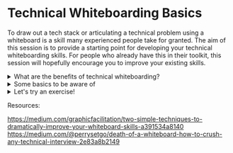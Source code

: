 # Technical Whiteboarding Basics

To draw out a tech stack or articulating a technical problem using a whiteboard is a skill many experienced people take for granted. The aim of this session is to provide a starting point for developing your technical whiteboarding skills. For people who already have this in their toolkit, this session will hopefully encourage you to improve your existing skills.

<details><summary>What are the benefits of technical whiteboarding?</summary><p>

### Here's a short list of areas in your career where good whiteboarding skills are really helpful:

- A whiteboard can be a really useful tool to communicate ideas and problem solving
- It's common for an interviewer to ask an interviewee to whiteboard out a problem/tech stack/coding solution
- Incorporating a whiteboard into presentations/meetings can help keep things engaging and interactive
- Drawing things out on a whiteboard introduces a visual aspect to your conversations, making them multi-modal 

</p></details>

<details><summary>Some basics to be aware of</summary><p>

#### Tools
What are the tools for whiteboarding? Whiteboard and markers. For your whiteboarding session to be effective, do a quick check to ensure the board is clear (might need a more extensive clean) and your markers are working. Take the time to have the right tools, otherwise everything becomes a lot harder and you revert to just talking through things.

To make things more interactive, you can always incorporate sticky notes. The use of both whiteboard and sticky notes can be quite effective!

#### Plan
Planning what you're going to put on the whiteboard can be really useful for yourself and the audience. For example, you're about to draw a cloud network diagram for a web app that has a database, maybe you want to write a list of the components of your network. You can even use this as a checklist to make sure everything is present and accounted for. Talking out your plan can also act as a guage of whether you're on the right track (good for interviews) and sets expectations (good for meetings).

EXAMPLE


#### Handwriting
Work out what style of hand writing works best for you. Whiteboards don't act the same as a pen and paper. Writing in block letters is clearer than cursive. Remember that sometimes we take pictures of whiteboard discussions to reference later - so they need to be legible. 

![Block letters](images/blockletters.jpg)

Handwriting is terrible? Use more images to demonstrate what you're trying to get across eg. instead of writing 'database', maybe draw the symbol for a data base:


EXAMPLE

#### Spacing
Be aware of the space you have to work with. If you're drawing a tech stack, do you have enough space to draw out each component vertically ↕️ ? Could you try horizontial ↔️ ? You might need to have a rough idea of how many layers/components you're planning to draw.
Have you left some space for some surprises to be added (external dependencies outside the stack)?

EXAMPLE

#### Use of Words vs Symbols
Do you find yourself writing a lot of words? Could some of this be substituted for symbols or acroynms? Any commonly used acroynms and their meaning can be documented in the corner for people to reference. This is about knowing your audience.

Try and keep your symbols simple and consistent. This means you can draw them quickly and the same symbol should be used for correlating components. 

Here are some helpful symbols that you can use in a tech stack or cloud network diagram, some are specific to AWS.

Database
VPC/Subnet
'The Internet'
Lambda
User

EXAMPLE

#### Talk it through 
Remember to talk through your thoughts as you are drawing. This can be hard to master, but here's some things to consider:
- It's harder to hear you when you're talking while facing the whiteboard
- Have you started talking about something that you haven't drawn yet? Is there enough context?
- If you're having to explain your symbols/words more often than not, you may need to revisit your choice of symbols/words
- Can people see what you have drawn while you're talking? Position yourself so people can see the whiteboard 👀

#### Make it Interactive
A great way to keep people engaged and to also help you when you're stuck is to ask questions. 

Not sure what the symbol for a lambda function is? You can ask, "does anyone know the best symbol for a lambda function?". This is also a good way to all agree on a symbol that may not have been obvious if you came up with one by yourself.

</p></details>

<details><summary>Let's try an exercise!</summary><p>

### In a small group, we're going to whiteboard some of the concepts we have learnt today! 👩🏾‍🏫

*TASK: As a group, you will be whiteboarding the cloud network we created in AWS including all of the components. Multiple people can be drawing, but always as a coordinated effort, talking through your thoughts and asking each other questions. The key is that you are all engaged and standing by the whiteboard.*

### Things to consider:
- If you need 5 minutes to read over things and discuss, do this before starting
- Help each other out if you feel like someone's stuck
- Make space for each other and don't take over
- Communication is key
- It's ok if you don't know something, you can indicate uncertainty in your whiteboard drawing


</p></details>


Resources:

https://medium.com/graphicfacilitation/two-simple-techniques-to-dramatically-improve-your-whiteboard-skills-a391534a8140
https://medium.com/@perrysetgo/death-of-a-whiteboard-how-to-crush-any-technical-interview-2e83a8b2149